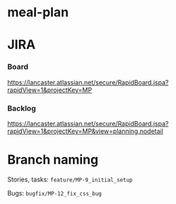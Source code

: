 # meal-plan

# JIRA
### Board
https://lancaster.atlassian.net/secure/RapidBoard.jspa?rapidView=1&projectKey=MP

### Backlog
https://lancaster.atlassian.net/secure/RapidBoard.jspa?rapidView=1&projectKey=MP&view=planning.nodetail

# Branch naming
Stories, tasks: `feature/MP-9_initial_setup`
 
Bugs: `bugfix/MP-12_fix_css_bug` 